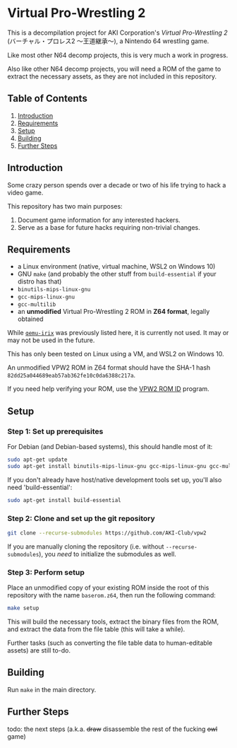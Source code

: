 # Virtual Pro-Wrestling 2
This is a decompilation project for AKI Corporation's *Virtual Pro-Wrestling 2*
(バーチャル・プロレス2 〜王道継承〜), a Nintendo 64 wrestling game.

Like most other N64 decomp projects, this is very much a work in progress.

Also like other N64 decomp projects, you will need a ROM of the game to extract
the necessary assets, as they are not included in this repository.

## Table of Contents

 1. [Introduction](#introduction)
 2. [Requirements](#requirements)
 3. [Setup](#setup)
 4. [Building](#building)
 5. [Further Steps](#further-steps)

## Introduction

Some crazy person spends over a decade or two of his life trying to hack a video game.

This repository has two main purposes:
 1. Document game information for any interested hackers.
 2. Serve as a base for future hacks requiring non-trivial changes.

## Requirements

- a Linux environment (native, virtual machine, WSL2 on Windows 10)
- GNU `make` (and probably the other stuff from `build-essential` if your distro has that)
- `binutils-mips-linux-gnu`
- `gcc-mips-linux-gnu`
- `gcc-multilib`
- an **unmodified** Virtual Pro-Wrestling 2 ROM in **Z64 format**, legally obtained

While [`qemu-irix`](https://github.com/n64decomp/qemu-irix/releases) was previously
listed here, it is currently not used. It may or may not be used in the future.

This has only been tested on Linux using a VM, and WSL2 on Windows 10.

An unmodified VPW2 ROM in Z64 format should have the SHA-1 hash `82dd25a044689eab57ab362fe10c0da6388c217a`.

If you need help verifying your ROM, use the [VPW2 ROM ID](https://github.com/AKI-Club/vpw2romid)
program.

## Setup

### Step 1: Set up prerequisites
For Debian (and Debian-based systems), this should handle most of it:

```bash
sudo apt-get update
sudo apt-get install binutils-mips-linux-gnu gcc-mips-linux-gnu gcc-multilib make git
```

If you don't already have host/native development tools set up, you'll also
need 'build-essential':

```bash
sudo apt-get install build-essential
```

### Step 2: Clone and set up the git repository
```bash
git clone --recurse-submodules https://github.com/AKI-Club/vpw2
```

If you are manually cloning the repository (i.e. without `--recurse-submodules`),
you *need* to initialize the submodules as well.

### Step 3: Perform setup
Place an unmodified copy of your existing ROM inside the root of this repository
with the name `baserom.z64`, then run the following command:

```bash
make setup
```

This will build the necessary tools, extract the binary files from the ROM,
and extract the data from the file table (this will take a while).

Further tasks (such as converting the file table data to human-editable assets)
are still to-do.

## Building

Run `make` in the main directory.

## Further Steps

todo: the next steps (a.k.a. ~~draw~~ disassemble the rest of the fucking ~~owl~~ game)
